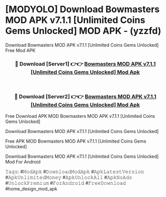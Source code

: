 # [MODYOLO] Download Bowmasters MOD APK v7.1.1 [Unlimited Coins Gems Unlocked] MOD APK - (yzzfd)
Download Bowmasters MOD APK v7.1.1 [Unlimited Coins Gems Unlocked] Free Mod APK

<div align="center">
<h3>🔴 Download [Server1] 👉👉 <a href="https://apk-comot.site?title=Bowmasters_MOD_APK_v7.1.1_[Unlimited_Coins_Gems_Unlocked]">Bowmasters MOD APK v7.1.1 [Unlimited Coins Gems Unlocked] Mod Apk</a></h3><br>

<h3>🔴 Download [Server2] 👉👉 <a href="https://apk-comot.site?title=Bowmasters_MOD_APK_v7.1.1_[Unlimited_Coins_Gems_Unlocked]">Bowmasters MOD APK v7.1.1 [Unlimited Coins Gems Unlocked] Mod Apk</a></h3>
</div>


Free Download APK MOD Bowmasters MOD APK v7.1.1 [Unlimited Coins Gems Unlocked]

Download Bowmasters MOD APK v7.1.1 [Unlimited Coins Gems Unlocked] 

Free APK MOD Bowmasters MOD APK v7.1.1 [Unlimited Coins Gems Unlocked] 

Download Bowmasters MOD APK v7.1.1 [Unlimited Coins Gems Unlocked] Mod For Android

𝚃𝚊𝚐𝚜: #𝙼𝚘𝚍𝙰𝚙𝚔 #𝙳𝚘𝚠𝚗𝚕𝚘𝚊𝚍𝙼𝚘𝚍𝙰𝚙𝚔 #𝙰𝚙𝚔𝙻𝚊𝚝𝚎𝚜𝚝𝚅𝚎𝚛𝚜𝚒𝚘𝚗 #𝙰𝚙𝚔𝚄𝚗𝚕𝚒𝚖𝚒𝚝𝚎𝚍𝙼𝚘𝚗𝚎𝚢 #𝙰𝚙𝚔𝚄𝚗𝚕𝚘𝚌𝚔𝙰𝚕𝚕 #𝙰𝚙𝚔𝙽𝚘𝙰𝚍𝚜 #𝚄𝚗𝚕𝚘𝚌𝚔𝙿𝚛𝚎𝚖𝚒𝚞𝚖 #𝙵𝚘𝚛𝙰𝚗𝚍𝚛𝚘𝚒𝚍 #𝙵𝚛𝚎𝚎𝙳𝚘𝚠𝚗𝚕𝚘𝚊𝚍 #home_design_mod_apk
